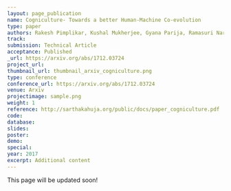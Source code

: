 ```yaml
---
layout: page_publication
name: Cogniculture- Towards a better Human-Machine Co-evolution
type: paper
authors: Rakesh Pimplikar, Kushal Mukherjee, Gyana Parija, Ramasuri Naraynam, Rohith Vallam, Harith Vishvakarma, Sarthak Ahuja, Ritwik Chaudhuri, Joydeep Mondal, Manish Kataria
track:
submission: Technical Article
acceptance: Published
_url: https://arxiv.org/abs/1712.03724
project_url:
thumbnail_url: thumbnail_arxiv_cogniculture.png
type: conference
conference_url: https://arxiv.org/abs/1712.03724
venue: Arxiv
projectimage: sample.png
weight: 1
reference: http://sarthakahuja.org/public/docs/paper_cogniculture.pdf
code:
database: 
slides: 
poster: 
demo: 
special: 
year: 2017
excerpt: Additional content
---
```

This page will be updated soon!